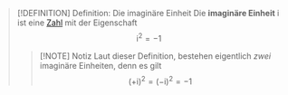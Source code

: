 > [!DEFINITION] Definition: Die imaginäre Einheit
> Die **imaginäre Einheit** $\mathrm{i}$ ist eine [Zahl](Komplexe%20Zahlen.md) mit der Eigenschaft
> $$\mathrm{i}^2 = -1$$
> > [!NOTE] Notiz
> > Laut dieser Definition, bestehen eigentlich *zwei* imaginäre Einheiten, denn es gilt
> > $$(+\mathrm{i})^2 = (-\mathrm{i})^2=-1$$

